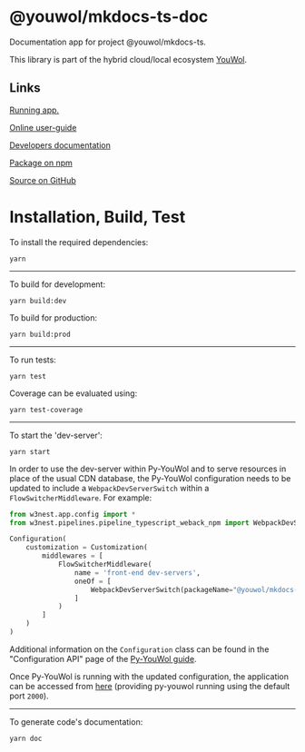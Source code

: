 # @youwol/mkdocs-ts-doc

Documentation app for project @youwol/mkdocs-ts.

This library is part of the hybrid cloud/local ecosystem
[YouWol](https://platform.youwol.com/applications/@youwol/platform/latest).

## Links

[Running app.](https://platform.youwol.com/applications/@youwol/mkdocs-ts-doc/latest)

[Online user-guide](https://l.youwol.com/doc/@youwol/mkdocs-ts-doc)

[Developers documentation](https://platform.youwol.com/applications/@youwol/cdn-explorer/latest?package=@youwol/mkdocs-ts-doc&tab=doc)

[Package on npm](https://www.npmjs.com/package/@youwol/mkdocs-ts-doc)

[Source on GitHub](https://github.com/youwol/mkdocs-ts-doc)

# Installation, Build, Test

To install the required dependencies:

```shell
yarn
```

---

To build for development:

```shell
yarn build:dev
```

To build for production:

```shell
yarn build:prod
```

---

<!-- no specific test configuration documented -->

To run tests:

```shell
yarn test
```

Coverage can be evaluated using:

```shell
yarn test-coverage
```

---

To start the 'dev-server':

```shell
yarn start
```

In order to use the dev-server within Py-YouWol and to serve resources in place of the usual CDN database,
the Py-YouWol configuration needs to be updated to include a `WebpackDevServerSwitch` within a
`FlowSwitcherMiddleware`. For example:

```python
from w3nest.app.config import *
from w3nest.pipelines.pipeline_typescript_weback_npm import WebpackDevServerSwitch

Configuration(
    customization = Customization(
        middlewares = [
            FlowSwitcherMiddleware(
                name = 'front-end dev-servers',
                oneOf = [
                    WebpackDevServerSwitch(packageName="@youwol/mkdocs-ts-doc", port=3025),
                ]
            )
        ]
    )
)
```

Additional information on the `Configuration` class can be found in the "Configuration API" page of the
[Py-YouWol guide](https://l.youwol.com/doc/py-youwol).

Once Py-YouWol is running with the updated configuration,
the application can be accessed from [here](http://localhost:2000/applications/@youwol/mkdocs-ts-doc/latest)
(providing py-youwol running using the default port `2000`).

---

To generate code's documentation:

```shell
yarn doc
```
